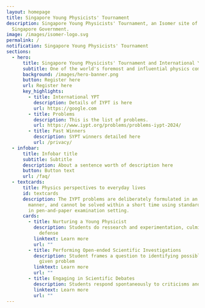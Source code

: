 ```yaml
---
layout: homepage
title: Singapore Young Physicists' Tournament
description: Singapore Young Physicists' Tournament, an Isomer site of the
  Singapore Government.
image: /images/isomer-logo.svg
permalink: /
notification: Singapore Young Physicists' Tournament
sections:
  - hero:
      title: Singapore Young Physicists' Tournament and International YPT
      subtitle: One of the world's foremost and influential physics competitions
      background: /images/hero-banner.png
      button: Register here
      url: Register here
      key_highlights:
        - title: International YPT
          description: Details of IYPT is here
          url: https://google.com
        - title: Problems
          description: This is the list of problems.
          url: https://www.iypt.org/problems/problems-iypt-2024/
        - title: Past Winners
          description: SYPT winners detailed here
          url: /privacy/
  - infobar:
      title: Infobar title
      subtitle: Subtitle
      description: About a sentence worth of description here
      button: Button text
      url: /faq/
  - textcards:
      title: Physics perspectives to everyday lives
      id: textcards
      description: The IYPT problems are deliberately formulated in an open-ended
        manner, and cannot be solved within a short time using standard methods
        in pen-and-paper examination setting.
      cards:
        - title: Nurturing a Young Physicist
          description: Students do ressearch and experimentation, culminating in an oral
            defense
          linktext: Learn more
          url: ""
        - title: Performing Open-ended Scientific Investigations
          description: Student frames a question to identifying possible solutions for a
            given problem
          linktext: Learn more
          url: ""
        - title: Engaging in Scientific Debates
          description: Students respond spontaneously to criticisms and counter-solutions
          linktext: Learn more
          url: ""
---
```

